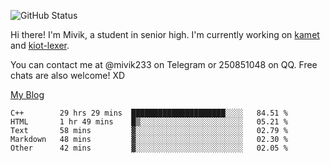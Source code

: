 ![GitHub Status](https://github-readme-stats.vercel.app/api?show_icons=true&username=Mivik)

Hi there! I'm Mivik, a student in senior high. I'm currently working on [kamet](https://github.com/Mivik/kamet) and [kiot-lexer](https://github.com/KiotLand/kiot-lexer).

You can contact me at @mivik233 on Telegram or 250851048 on QQ. Free chats are also welcome! XD

[My Blog](https://mivik.gitee.io)

<!--START_SECTION:waka-->
```text
C++        29 hrs 29 mins  █████████████████████░░░░   84.51 % 
HTML       1 hr 49 mins    █▒░░░░░░░░░░░░░░░░░░░░░░░   05.21 % 
Text       58 mins         ▓░░░░░░░░░░░░░░░░░░░░░░░░   02.79 % 
Markdown   48 mins         ▓░░░░░░░░░░░░░░░░░░░░░░░░   02.30 % 
Other      42 mins         ▓░░░░░░░░░░░░░░░░░░░░░░░░   02.05 % 
```
<!--END_SECTION:waka-->
